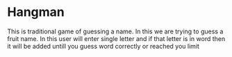 # Hangman
 This is traditional game of guessing a name.
 In this we are trying to guess a fruit name. In this user will enter single letter and if that letter is in word then it will be added untill you guess 
 word correctly or reached you limit
